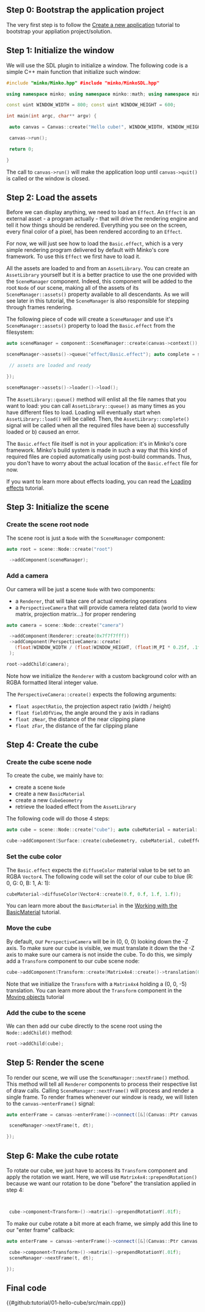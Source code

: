 Step 0: Bootstrap the application project
-----------------------------------------

The very first step is to follow the [Create a new application](Create_a_new_application.md) tutorial to bootstrap your appliation project/solution.

Step 1: Initialize the window
-----------------------------

We will use the SDL plugin to initialize a window. The following code is a simple C++ main function that initialize such window:


```cpp
#include "minko/Minko.hpp" #include "minko/MinkoSDL.hpp"

using namespace minko; using namespace minko::math; using namespace minko::component;

const uint WINDOW_WIDTH = 800; const uint WINDOW_HEIGHT = 600;

int main(int argc, char** argv) {

 auto canvas = Canvas::create("Hello cube!", WINDOW_WIDTH, WINDOW_HEIGHT);

 canvas->run();

 return 0;

} 
```


The call to `canvas->run()` will make the application loop until `canvas->quit()` is called or the window is closed.

Step 2: Load the assets
-----------------------

Before we can display anything, we need to load an `Effect`. An `Effect` is an external asset - a program actually - that will drive the rendering engine and tell it how things should be rendered. Everything you see on the screen, every final color of a pixel, has been rendered according to an `Effect`.

For now, we will just see how to load the `Basic.effect`, which is a very simple rendering program delivered by default with Minko's core framework. To use this `Effect` we first have to load it.

All the assets are loaded to and from an `AssetLibrary`. You can create an `AssetLibrary` yourself but it is a better practice to use the one provided with the `SceneManager` component. Indeed, this component will be added to the root `Node` of our scene, making all of the assets of its `SceneManager::assets()` property available to all descendants. As we will see later in this tutorial, the `SceneManager` is also responsible for stepping through frames rendering.

The following piece of code will create a `SceneManager` and use it's `SceneManager::assets()` property to load the `Basic.effect` from the filesystem:


```cpp
auto sceneManager = component::SceneManager::create(canvas->context());

sceneManager->assets()->queue("effect/Basic.effect"); auto complete = sceneManager->assets()->loader()->complete()->connect([&](file::Loader::Ptr loader) {

 // assets are loaded and ready

});

sceneManager->assets()->loader()->load(); 
```


The `AssetLibrary::queue()` method will enlist all the file names that you want to load: you can call `AssetLibrary::queue()` as many times as you have different files to load. Loading will eventually start when `AssetLibrary::load()` will be called. Then, the `AssetLibrary::complete()` signal will be called when all the required files have been a) successfully loaded or b) caused an error.

The `Basic.effect` file itself is not in your application: it's in Minko's core framework. Minko's build system is made in such a way that this kind of required files are copied automatically using post-build commands. Thus, you don't have to worry about the actual location of the `Basic.effect` file for now.

If you want to learn more about effects loading, you can read the [Loading effects](Loading_effects.md) tutorial.

Step 3: Initialize the scene
----------------------------

### Create the scene root node

The scene root is just a `Node` with the `SceneManager` component:


```cpp
auto root = scene::Node::create("root")

 ->addComponent(sceneManager);


```


### Add a camera

Our camera will be just a scene `Node` with two components:

-   a `Renderer`, that will take care of actual rendering operations
-   a `PerspectiveCamera` that will provide camera related data (world to view matrix, projection matrix...) for proper rendering


```cpp
auto camera = scene::Node::create("camera")

 ->addComponent(Renderer::create(0x7f7f7fff))
 ->addComponent(PerspectiveCamera::create(
   (float)WINDOW_WIDTH / (float)WINDOW_HEIGHT, (float)M_PI * 0.25f, .1f, 1000.f)
 );

root->addChild(camera); 
```


Note how we initialize the `Renderer` with a custom background color with an RGBA formatted literal integer value.

The `PerspectiveCamera::create()` expects the following arguments:

-   `float aspectRatio`, the projection aspect ratio (width / height)
-   `float fieldOfView`, the angle around the y axis in radians
-   `float zNear`, the distance of the near clipping plane
-   `float zFar`, the distance of the far clipping plane

Step 4: Create the cube
-----------------------

### Create the cube scene node

To create the cube, we mainly have to:

-   create a scene `Node`
-   create a new `BasicMaterial`
-   create a new `CubeGeometry`
-   retrieve the loaded effect from the `AssetLibrary`

The following code will do those 4 steps:


```cpp
auto cube = scene::Node::create("cube"); auto cubeMaterial = material::BasicMaterial::create(); auto cubeGeometry = geometry::CubeGeometry(assets->context()); auto cubeEffect = assets->effect("effect/Basic.effect");

cube->addComponent(Surface::create(cubeGeometry, cubeMaterial, cubeEffect); 
```


### Set the cube color

The `Basic.effect` expects the `diffuseColor` material value to be set to an RGBA `Vector4`. The following code will set the color of our cube to blue (R: 0, G: 0, B: 1, A: 1):


```cpp
cubeMaterial->diffuseColor(Vector4::create(0.f, 0.f, 1.f, 1.f)); 
```


You can learn more about the `BasicMaterial` in the [Working with the BasicMaterial](Working_with_the_BasicMaterial.md) tutorial.

### Move the cube

By default, our `PerspectiveCamera` will be in (0, 0, 0) looking down the -Z axis. To make sure our cube is visible, we must translate it down the the -Z axis to make sure our camera is not inside the cube. To do this, we simply add a `Transform` component to our cube scene node:


```cpp
cube->addComponent(Transform::create(Matrix4x4::create()->translation(0.f, 0.f, -5.f))); 
```


Note that we initialize the `Transform` with a `Matrix4x4` holding a (0, 0, -5) translation. You can learn more about the `Transform` component in the [Moving objects](Moving_objects.md) tutorial

### Add the cube to the scene

We can then add our cube directly to the scene root using the `Node::addChild()` method:


```cpp
root->addChild(cube); 
```


Step 5: Render the scene
------------------------

To render our scene, we will use the `SceneManager::nextFrame()` method. This method will tell all `Renderer` components to process their respective list of draw calls. Calling `SceneManager::nextFrame()` will process and render a single frame. To render frames whenever our window is ready, we will listen to the `canvas->enterFrame()` signal:


```cpp
auto enterFrame = canvas->enterFrame()->connect([&](Canvas::Ptr canvas, float t, float dt) {

 sceneManager->nextFrame(t, dt);

}); 
```


Step 6: Make the cube rotate
----------------------------

To rotate our cube, we just have to access its `Transform` component and apply the rotation we want. Here, we will use `Matrix4x4::prependRotation()` because we want our rotation to be done "before" the translation applied in step 4:


```cpp


 cube->component<Transform>()->matrix()->prependRotationY(.01f);


```


To make our cube rotate a bit more at each frame, we simply add this line to our "enter frame" callback:


```cpp
auto enterFrame = canvas->enterFrame()->connect([&](Canvas::Ptr canvas, float t, float dt) {

 cube->component<Transform>()->matrix()->prependRotationY(.01f);
 sceneManager->nextFrame(t, dt);

}); 
```


Final code
----------

{{#github:tutorial/01-hello-cube/src/main.cpp}}

